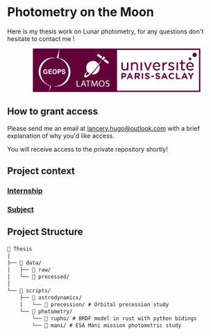 # Photometry on the Moon

Here is my thesis work on Lunar photometry, for any questions don't hesitate to contact me !

<div align="center">
  <img height="100vh" src="logo.png"/>
</div>

## How to grant access

Please send me an email at lancery.hugo@outlook.com with a brief explanation of why you'd like access.

You will receive access to the private repository shortly!

## Project context

### [Internship](INTERNSHIP.md)

### [Subject](SUBJECT.md)

## Project Structure

```text
📁 Thesis
│
├── 📁 data/
│   ├── 📁 raw/
│   └── 📁 processed/
│
└── 📁 scripts/
    ├── 📁 astrodynamics/
    |   └── 📁 precession/ # Orbital precession study
    └── 📁 photometry/
        └── 📁 rupho/ # BRDF model in rust with python bidings
        └── 📁 mani/ # ESA Màni mission photometric study
```
